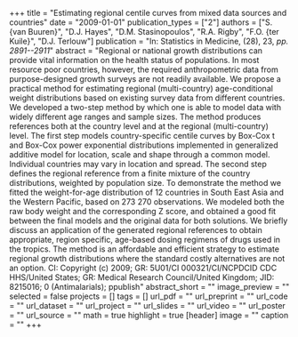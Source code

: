 +++
title = "Estimating regional centile curves from mixed data sources and countries"
date = "2009-01-01"
publication_types = ["2"]
authors = ["S. {van Buuren}", "D.J. Hayes", "D.M. Stasinopoulos", "R.A. Rigby", "F.O. {ter Kuile}", "D.J. Terlouw"]
publication = "In: Statistics in Medicine, (28), 23, _pp. 2891--2911_"
abstract = "Regional or national growth distributions can provide vital information on the health status of populations. In most resource poor countries, however, the required anthropometric data from purpose-designed growth surveys are not readily available. We propose a practical method for estimating regional (multi-country) age-conditional weight distributions based on existing survey data from different countries. We developed a two-step method by which one is able to model data with widely different age ranges and sample sizes. The method produces references both at the country level and at the regional (multi-country) level. The first step models country-specific centile curves by Box-Cox t and Box-Cox power exponential distributions implemented in generalized additive model for location, scale and shape through a common model. Individual countries may vary in location and spread. The second step defines the regional reference from a finite mixture of the country distributions, weighted by population size. To demonstrate the method we fitted the weight-for-age distribution of 12 countries in South East Asia and the Western Pacific, based on 273 270 observations. We modeled both the raw body weight and the corresponding Z score, and obtained a good fit between the final models and the original data for both solutions. We briefly discuss an application of the generated regional references to obtain appropriate, region specific, age-based dosing regimens of drugs used in the tropics. The method is an affordable and efficient strategy to estimate regional growth distributions where the standard costly alternatives are not an option. CI: Copyright (c) 2009; GR: 5U01/CI 000321/CI/NCPDCID CDC HHS/United States; GR: Medical Research Council/United Kingdom; JID: 8215016; 0 (Antimalarials); ppublish"
abstract_short = ""
image_preview = ""
selected = false
projects = []
tags = []
url_pdf = ""
url_preprint = ""
url_code = ""
url_dataset = ""
url_project = ""
url_slides = ""
url_video = ""
url_poster = ""
url_source = ""
math = true
highlight = true
[header]
image = ""
caption = ""
+++
